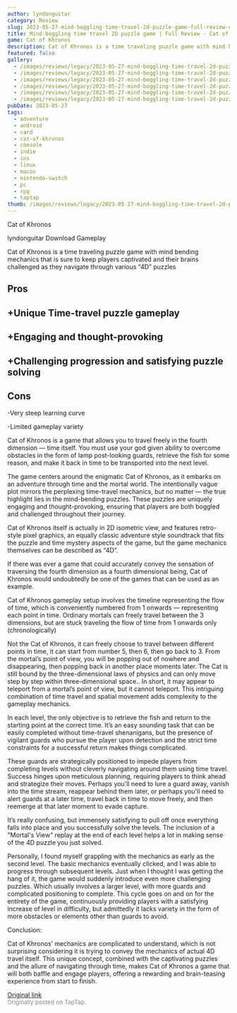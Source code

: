 ```yaml
---
author: lyndonguitar
category: Review
slug: 2023-05-27-mind-boggling-time-travel-2d-puzzle-game-full-review-cat-of-khronos
title: Mind-boggling time travel 2D puzzle game | Full Review - Cat of Khronos
game: Cat of Khronos
description: Cat of Khronos is a time traveling puzzle game with mind bending mechanics that is sure to keep players captivated and their brains challenged as they navigate through various “4D” puzzles
featured: false
gallery:
  - /images/reviews/legacy/2023-05-27-mind-boggling-time-travel-2d-puzzle-game--full-review---cat-of-khronos-0.avif
  - /images/reviews/legacy/2023-05-27-mind-boggling-time-travel-2d-puzzle-game--full-review---cat-of-khronos-1.avif
  - /images/reviews/legacy/2023-05-27-mind-boggling-time-travel-2d-puzzle-game--full-review---cat-of-khronos-2.avif
  - /images/reviews/legacy/2023-05-27-mind-boggling-time-travel-2d-puzzle-game--full-review---cat-of-khronos-3.avif
  - /images/reviews/legacy/2023-05-27-mind-boggling-time-travel-2d-puzzle-game--full-review---cat-of-khronos-4.avif
  - /images/reviews/legacy/2023-05-27-mind-boggling-time-travel-2d-puzzle-game--full-review---cat-of-khronos-5.avif
pubDate: 2023-05-27
tags:
  - adventure
  - android
  - card
  - cat-of-khronos
  - console
  - indie
  - ios
  - linux
  - macos
  - nintendo-switch
  - pc
  - rpg
  - taptap
thumb: /images/reviews/legacy/2023-05-27-mind-boggling-time-travel-2d-puzzle-game--full-review---cat-of-khronos-0.avif
---
```


Cat of Khronos

lyndonguitar
Download
Gameplay

Cat of Khronos is a time traveling puzzle game with mind bending mechanics that is sure to keep players captivated and their brains challenged as they navigate through various “4D” puzzles




## Pros



## +Unique Time-travel puzzle gameplay


## +Engaging and thought-provoking


## +Challenging progression and satisfying puzzle solving




## Cons


-Very steep learning curve

-Limited gameplay variety

Cat of Khronos is a game that allows you to travel freely in the fourth dimension —  time itself. You must use your god given ability to overcome obstacles in the form of lamp post-looking guards, retrieve the fish for some reason, and make it back in time to be transported into the next level.

The game centers around the enigmatic Cat of Khronos, as it embarks on an adventure through time and the mortal world. The intentionally vague plot mirrors the perplexing time-travel mechanics, but no matter — the true highlight lies in the mind-bending puzzles. These puzzles are uniquely engaging and thought-provoking, ensuring that players are both boggled and challenged throughout their journey.

Cat of Khronos itself is actually in 2D isometric view, and features retro-style pixel graphics, an equally classic adventure style soundtrack that fits the puzzle and time mystery aspects of the game, but the game mechanics themselves can be described as “4D”.

If there was ever a game that could accurately convey the sensation of traversing the fourth dimension as a fourth dimensional being, Cat of Khronos would undoubtedly be one of the games that can be used as an example.

Cat of Khronos gameplay setup involves the timeline representing the flow of time, which is conveniently numbered from 1 onwards — representing each point in time. Ordinary mortals can freely travel between the 3 dimensions, but are stuck traveling the flow of time from 1 onwards only (chronologically)

Not the Cat of Khronos, it can freely choose to travel between different points in time, it can start from number 5, then 6, then go back to 3. From the mortal’s point of view, you will be popping out of nowhere and disappearing, then popping back in another place moments later. The Cat is still bound by the three-dimensional laws of physics and can only move step by step within three-dimensional space.. In short, it may appear to teleport from a mortal’s point of view, but it cannot teleport.  This intriguing combination of time travel and spatial movement adds complexity to the gameplay mechanics.

In each level, the only objective is to retrieve the fish and return to the starting point at the correct time. It’s an easy sounding task that can be easily completed without time-travel shenanigans, but the presence of vigilant guards who pursue the player upon detection and the strict time constraints for a successful return makes things complicated.

These guards are strategically positioned to impede players from completing levels without cleverly navigating around them using time travel. Success hinges upon meticulous planning, requiring players to think ahead and strategize their moves. Perhaps you'll need to lure a guard away, vanish into the time stream, reappear behind them later, or perhaps you'll need to alert guards at a later time, travel back in time to move freely, and then reemerge at that later moment to evade capture.

It’s really confusing, but immensely satisfying to pull off once everything falls into place and you successfully solve the levels. The inclusion of a "Mortal's View" replay at the end of each level helps a lot in making sense of the 4D puzzle you just solved.

Personally, I found myself grappling with the mechanics as early as the second level. The basic mechanics eventually clicked, and I was able to progress through subsequent levels. Just when I thought I was getting the hang of it, the game would suddenly introduce even more challenging puzzles. Which usually involves a larger level, with more guards and complicated positioning to complete. This cycle goes on and on for the entirety of the game, continuously providing players with a satisfying increase of level in difficulty, but admittedly it lacks variety in the form of more obstacles or elements other than guards to avoid.

Conclusion:

Cat of Khronos’ mechanics are complicated to understand, which is not surprising considering it is trying to convey the mechanics of actual 4D travel itself. This unique concept, combined with the captivating puzzles and the allure of navigating through time, makes Cat of Khronos a game that will both baffle and engage players, offering a rewarding and brain-teasing experience from start to finish.

[Original link](https://www.taptap.io/post/5666893)<br><span style="font-size: 0.95em; color: #888;">Originally posted on TapTap.</span>